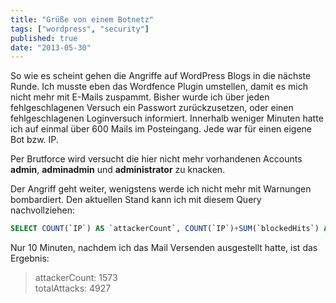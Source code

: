 ```yaml
---
title: "Grüße von einem Botnetz"
tags: ["wordpress", "security"]
published: true
date: "2013-05-30"
---
```


So wie es scheint gehen die Angriffe auf WordPress Blogs in die nächste Runde. Ich musste eben das Wordfence Plugin umstellen, damit es mich nicht mehr mit E-Mails zuspammt. Bisher wurde ich über jeden fehlgeschlagenen Versuch ein Passwort zurückzusetzen, oder einen fehlgeschlagenen Loginversuch informiert. Innerhalb weniger Minuten hatte ich auf einmal über 600 Mails im Posteingang. Jede war für einen eigene Bot bzw. IP.

Per Brutforce wird versucht die hier nicht mehr vorhandenen Accounts **admin**, **adminadmin** und **administrator** zu knacken.

Der Angriff geht weiter, wenigstens werde ich nicht mehr mit Warnungen bombardiert. Den aktuellen Stand kann ich mit diesem Query nachvollziehen:

```sql
SELECT COUNT(`IP`) AS `attackerCount`, COUNT(`IP`)+SUM(`blockedHits`) AS `totalAttacks` FROM `wp_wfLockedOut`
```

Nur 10 Minuten, nachdem ich das Mail Versenden ausgestellt hatte, ist das Ergebnis:

> attackerCount: 1573  
> totalAttacks: 4927

